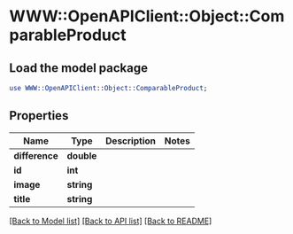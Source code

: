 # WWW::OpenAPIClient::Object::ComparableProduct

## Load the model package
```perl
use WWW::OpenAPIClient::Object::ComparableProduct;
```

## Properties
Name | Type | Description | Notes
------------ | ------------- | ------------- | -------------
**difference** | **double** |  | 
**id** | **int** |  | 
**image** | **string** |  | 
**title** | **string** |  | 

[[Back to Model list]](../README.md#documentation-for-models) [[Back to API list]](../README.md#documentation-for-api-endpoints) [[Back to README]](../README.md)


